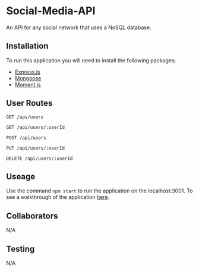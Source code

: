 # Social-Media-API
An API for any social network that uses a NoSQL database.

## Installation
  To run this application you will need to install the following packages;
  - [Express.js](https://www.npmjs.com/package/express)
  - [Mongoose](https://www.npmjs.com/package/mongoose)
  - [Moment.js](https://momentjs.com/)

  ## User Routes
  ``GET /api/users``

  ``GET /api/users/:userId``

  ``POST /api/users``

  ``PUT /api/users/:userId``

  ``DELETE /api/users/:userId``
  
## Useage 
  Use the command ``npm start`` to run the application on the localhost:3001. To see a walkthrough of the application
  [here](https://drive.google.com/file/d/16Ug3tIcvjjEmZxJpeWops7Bs8T3BQ2pS/view).
  ## Collaborators 
  N/A
## Testing 
  N/A